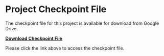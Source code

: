 # Project Checkpoint File

The checkpoint file for this project is available for download from Google Drive.

**[Download Checkpoint File](https://drive.google.com/file/d/1I7nRJk_lC3rQharKaZ7HbfmQuPEeR5ES/view?usp=drive_link)**

Please click the link above to access the checkpoint file.
